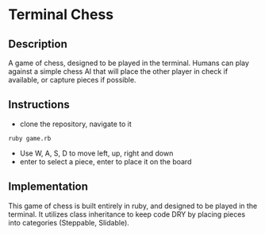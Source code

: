 # Terminal Chess


## Description
A game of chess, designed to be played in the terminal. Humans can play against a simple chess AI that will place the other player in check if available, or capture pieces if possible.

## Instructions
* clone the repository, navigate to it
```
ruby game.rb
```
* Use W, A, S, D to move left, up, right and down
* enter to select a piece, enter to place it on the board

## Implementation 
This game of chess is built entirely in ruby, and designed to be played in the terminal. It utilizes class inheritance to keep code DRY by placing pieces into categories (Steppable, Slidable).
